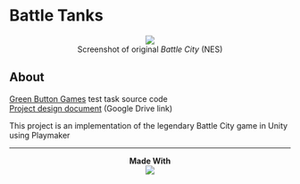 # Battle Tanks
<p align="center">
  <a href="https://en.wikipedia.org/wiki/Battle_City_(video_game)"><img src="https://habrastorage.org/storage2/1d4/24a/f3a/1d424af3af24b078cb2d92e8ba9884ff.jpg"></a>
  <br>
  Screenshot of original <i>Battle City</i> (NES)
</p>

## About
[Green Button Games](https://greenbuttongames.com/) test task source code  
[Project design document](https://greenbuttongames.com/) (Google Drive link)  

This project is an implementation of the legendary Battle City game in Unity using Playmaker
___
<p align="center">
  <b>Made With</b><br>
  <a href="https://unity.com/"><img src="https://unity3d.com/files/images/ogimg.jpg"</a>
</p>
